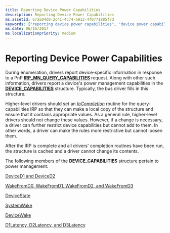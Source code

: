 ```yaml
---
title: Reporting Device Power Capabilities
description: Reporting Device Power Capabilities
ms.assetid: 67a504d0-2c41-4c74-a912-4f0771885f7d
keywords: ["reporting device power capabilities", "device power capabilities WDK kernel", "DEVICE_CAPABILITIES structure", "query-capabilities IRPs WDK power management", "IRPs WDK power management", "I/O request packets WDK power management"]
ms.date: 06/16/2017
ms.localizationpriority: medium
---
```


# Reporting Device Power Capabilities





During enumeration, drivers report device-specific information in response to a PnP [**IRP\_MN\_QUERY\_CAPABILITIES**](https://docs.microsoft.com/windows-hardware/drivers/kernel/irp-mn-query-capabilities) request. Along with other such information, drivers report a device's power management capabilities in the [**DEVICE\_CAPABILITIES**](https://docs.microsoft.com/windows-hardware/drivers/ddi/wdm/ns-wdm-_device_capabilities) structure. Typically, the bus driver fills in this structure.

Higher-level drivers should set an [*IoCompletion*](https://docs.microsoft.com/windows-hardware/drivers/ddi/wdm/nc-wdm-io_completion_routine) routine for the query-capabilities IRP so that they can make a local copy of the structure and ensure that it contains appropriate values. As a general rule, higher-level drivers should not change these values. However, if a change is necessary, a driver can further restrict device capabilities but cannot add to them. In other words, a driver can make the rules more restrictive but cannot loosen them.

After the IRP is complete and all drivers' completion routines have been run, the structure is cached and a driver cannot change its contents.

The following members of the **DEVICE\_CAPABILITIES** structure pertain to power management:

[DeviceD1 and DeviceD2](deviced1-and-deviced2.md)

[WakeFromD0, WakeFromD1, WakeFromD2, and WakeFromD3](wakefromd0--wakefromd1--wakefromd2--and-wakefromd3.md)

[DeviceState](devicestate.md)

[SystemWake](systemwake.md)

[DeviceWake](devicewake.md)

[D1Latency, D2Latency, and D3Latency](d1latency--d2latency--and-d3latency.md)

 

 




